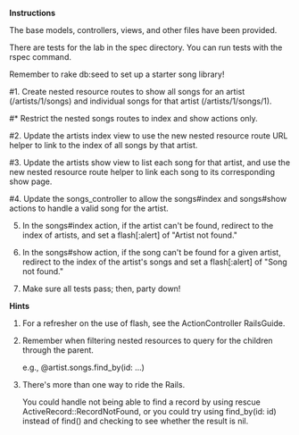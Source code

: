 **Instructions**

The base models, controllers, views, and other files have been provided.

There are tests for the lab in the spec directory. You can run tests with the rspec command.

Remember to rake db:seed to set up a starter song library!

#1. Create nested resource routes to show all songs for an artist (/artists/1/songs) and individual songs for that artist (/artists/1/songs/1).

#* Restrict the nested songs routes to index and show actions only.

#2. Update the artists index view to use the new nested resource route URL helper to link to the index of all songs by that artist.

#3. Update the artists show view to list each song for that artist, and use the new nested resource route helper to link each song to its corresponding show page.

#4. Update the songs_controller to allow the songs#index and songs#show actions to handle a valid song for the artist.

5. In the songs#index action, if the artist can't be found, redirect to the index of artists, and set a flash[:alert] of "Artist not found."

6. In the songs#show action, if the song can't be found for a given artist, redirect to the index of the artist's songs and set a flash[:alert] of "Song not found."

7. Make sure all tests pass; then, party down!


**Hints**
1. For a refresher on the use of flash,
   see the ActionController RailsGuide.

2. Remember when filtering nested resources to query
   for the children through the parent.

   e.g., @artist.songs.find_by(id: ...)

3. There's more than one way to ride the Rails.

   You could handle not being able to find a record by using rescue ActiveRecord::RecordNotFound,
   or you could try using find_by(id: id) instead of find()
   and checking to see whether the result is nil.
